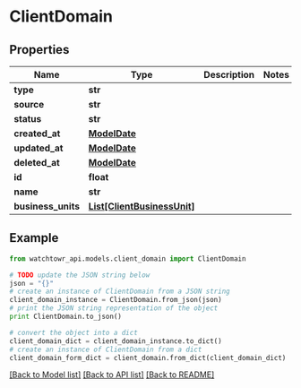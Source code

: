 # ClientDomain


## Properties
Name | Type | Description | Notes
------------ | ------------- | ------------- | -------------
**type** | **str** |  | 
**source** | **str** |  | 
**status** | **str** |  | 
**created_at** | [**ModelDate**](ModelDate.md) |  | 
**updated_at** | [**ModelDate**](ModelDate.md) |  | 
**deleted_at** | [**ModelDate**](ModelDate.md) |  | 
**id** | **float** |  | 
**name** | **str** |  | 
**business_units** | [**List[ClientBusinessUnit]**](ClientBusinessUnit.md) |  | 

## Example

```python
from watchtowr_api.models.client_domain import ClientDomain

# TODO update the JSON string below
json = "{}"
# create an instance of ClientDomain from a JSON string
client_domain_instance = ClientDomain.from_json(json)
# print the JSON string representation of the object
print ClientDomain.to_json()

# convert the object into a dict
client_domain_dict = client_domain_instance.to_dict()
# create an instance of ClientDomain from a dict
client_domain_form_dict = client_domain.from_dict(client_domain_dict)
```
[[Back to Model list]](../README.md#documentation-for-models) [[Back to API list]](../README.md#documentation-for-api-endpoints) [[Back to README]](../README.md)


